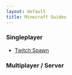```yaml
---
layout: default
title: Minecraft Guides
---
```


### Singleplayer

- [Twitch Spawn](twitchspawn-singleplayer)

### Multiplayer / Server

